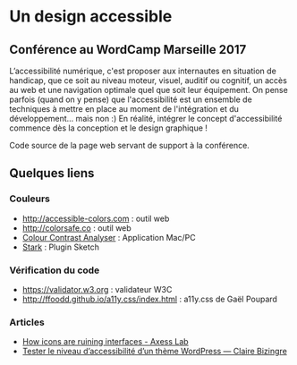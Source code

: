 # Un design accessible

## Conférence au WordCamp Marseille 2017

L’accessibilité numérique, c'est proposer aux internautes en situation de handicap, que ce soit au niveau moteur, visuel, auditif ou cognitif, un accès au web et une navigation optimale quel que soit leur équipement. On pense parfois (quand on y pense) que l'accessibilité est un ensemble de techniques à mettre en place au moment de l'intégration et du développement… mais non :)
En réalité, intégrer le concept d'accessibilité commence dès la conception et le design graphique !

Code source de la page web servant de support à la conférence.

## Quelques liens

### Couleurs
* <http://accessible-colors.com> : outil web
* <http://colorsafe.co> : outil web
* [Colour Contrast Analyser](https://developer.paciellogroup.com/resources/contrastanalyser/) : Application Mac/PC
* [Stark](http://www.getstark.co) : Plugin Sketch

### Vérification du code
* <https://validator.w3.org> : validateur W3C
* <http://ffoodd.github.io/a11y.css/index.html> : a11y.css de Gaël Poupard

### Articles
* [How icons are ruining interfaces - Axess Lab](https://axesslab.com/icons-ruining-interfaces/)
* [Tester le niveau d’accessibilité d’un thème WordPress — Claire Bizingre](http://www.accesbilis.fr/tester-le-niveau-daccessibilite-dun-theme-wordpress/)